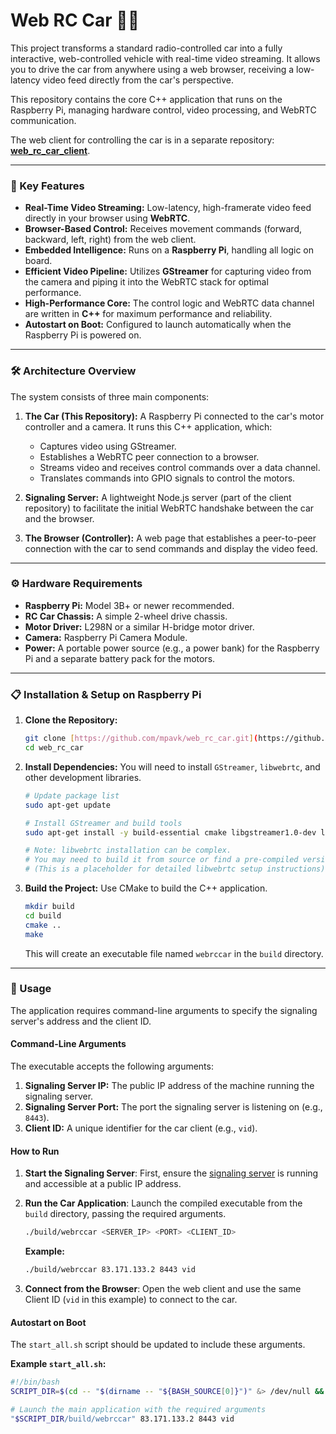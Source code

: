 # Web RC Car 🚗💨

This project transforms a standard radio-controlled car into a fully interactive, web-controlled vehicle with real-time video streaming. It allows you to drive the car from anywhere using a web browser, receiving a low-latency video feed directly from the car's perspective.

This repository contains the core C++ application that runs on the Raspberry Pi, managing hardware control, video processing, and WebRTC communication.

The web client for controlling the car is in a separate repository: **[web_rc_car_client](https://github.com/mpavk/web_rc_car_client)**.

---

### 🚀 Key Features

* **Real-Time Video Streaming:** Low-latency, high-framerate video feed directly in your browser using **WebRTC**.
* **Browser-Based Control:** Receives movement commands (forward, backward, left, right) from the web client.
* **Embedded Intelligence:** Runs on a **Raspberry Pi**, handling all logic on board.
* **Efficient Video Pipeline:** Utilizes **GStreamer** for capturing video from the camera and piping it into the WebRTC stack for optimal performance.
* **High-Performance Core:** The control logic and WebRTC data channel are written in **C++** for maximum performance and reliability.
* **Autostart on Boot:** Configured to launch automatically when the Raspberry Pi is powered on.

---

### 🛠️ Architecture Overview

The system consists of three main components:

1.  **The Car (This Repository):** A Raspberry Pi connected to the car's motor controller and a camera. It runs this C++ application, which:
    * Captures video using GStreamer.
    * Establishes a WebRTC peer connection to a browser.
    * Streams video and receives control commands over a data channel.
    * Translates commands into GPIO signals to control the motors.

2.  **Signaling Server:** A lightweight Node.js server (part of the client repository) to facilitate the initial WebRTC handshake between the car and the browser.

3.  **The Browser (Controller):** A web page that establishes a peer-to-peer connection with the car to send commands and display the video feed.

---

### ⚙️ Hardware Requirements

* **Raspberry Pi:** Model 3B+ or newer recommended.
* **RC Car Chassis:** A simple 2-wheel drive chassis.
* **Motor Driver:** L298N or a similar H-bridge motor driver.
* **Camera:** Raspberry Pi Camera Module.
* **Power:** A portable power source (e.g., a power bank) for the Raspberry Pi and a separate battery pack for the motors.

---

### 📋 Installation & Setup on Raspberry Pi

1.  **Clone the Repository:**
    ```bash
    git clone [https://github.com/mpavk/web_rc_car.git](https://github.com/mpavk/web_rc_car.git)
    cd web_rc_car
    ```

2.  **Install Dependencies:**
    You will need to install `GStreamer`, `libwebrtc`, and other development libraries.
    ```bash
    # Update package list
    sudo apt-get update

    # Install GStreamer and build tools
    sudo apt-get install -y build-essential cmake libgstreamer1.0-dev libgstreamer-plugins-base1.0-dev

    # Note: libwebrtc installation can be complex.
    # You may need to build it from source or find a pre-compiled version for ARM.
    # (This is a placeholder for detailed libwebrtc setup instructions)
    ```

3.  **Build the Project:**
    Use CMake to build the C++ application.
    ```bash
    mkdir build
    cd build
    cmake ..
    make
    ```
    This will create an executable file named `webrccar` in the `build` directory.

---

### 🚀 Usage

The application requires command-line arguments to specify the signaling server's address and the client ID.

#### Command-Line Arguments

The executable accepts the following arguments:
1.  **Signaling Server IP:** The public IP address of the machine running the signaling server.
2.  **Signaling Server Port:** The port the signaling server is listening on (e.g., `8443`).
3.  **Client ID:** A unique identifier for the car client (e.g., `vid`).

#### How to Run

1.  **Start the Signaling Server**: First, ensure the [signaling server](https://github.com/mpavk/web_rc_car_client) is running and accessible at a public IP address.

2.  **Run the Car Application**: Launch the compiled executable from the `build` directory, passing the required arguments.

    ```bash
    ./build/webrccar <SERVER_IP> <PORT> <CLIENT_ID>
    ```

    **Example:**
    ```bash
    ./build/webrccar 83.171.133.2 8443 vid
    ```

3.  **Connect from the Browser**: Open the web client and use the same Client ID (`vid` in this example) to connect to the car.

#### Autostart on Boot

The `start_all.sh` script should be updated to include these arguments.

**Example `start_all.sh`:**
```bash
#!/bin/bash
SCRIPT_DIR=$(cd -- "$(dirname -- "${BASH_SOURCE[0]}")" &> /dev/null && pwd)

# Launch the main application with the required arguments
"$SCRIPT_DIR/build/webrccar" 83.171.133.2 8443 vid
